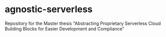 # agnostic-serverless
Repository for the Master thesis "Abstracting Proprietary Serverless Cloud Building Blocks for Easier Development and Compliance"
